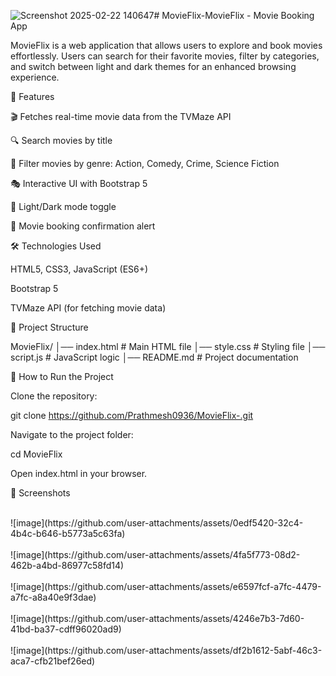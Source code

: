 ![Screenshot 2025-02-22 140647](https://github.com/user-attachments/assets/eefc99e6-1d42-46a4-b822-41eb918555d7)# MovieFlix-MovieFlix - Movie Booking App

MovieFlix is a web application that allows users to explore and book movies effortlessly. Users can search for their favorite movies, filter by categories, and switch between light and dark themes for an enhanced browsing experience.

🚀 Features

🎬 Fetches real-time movie data from the TVMaze API

🔍 Search movies by title

📌 Filter movies by genre: Action, Comedy, Crime, Science Fiction

🎭 Interactive UI with Bootstrap 5

🌙 Light/Dark mode toggle

📅 Movie booking confirmation alert

🛠️ Technologies Used

HTML5, CSS3, JavaScript (ES6+)

Bootstrap 5

TVMaze API (for fetching movie data)

📂 Project Structure

MovieFlix/
│── index.html         # Main HTML file
│── style.css          # Styling file
│── script.js         # JavaScript logic
│── README.md         # Project documentation

🎯 How to Run the Project

Clone the repository:

git clone https://github.com/Prathmesh0936/MovieFlix-.git

Navigate to the project folder:

cd MovieFlix

Open index.html in your browser.

🌟 Screenshots

<br> 
![image](https://github.com/user-attachments/assets/0edf5420-32c4-4b4c-b646-b5773a5c63fa)
<br><br>
![image](https://github.com/user-attachments/assets/4fa5f773-08d2-462b-a4bd-86977c58fd14)
<br><br>
![image](https://github.com/user-attachments/assets/e6597fcf-a7fc-4479-a7fc-a8a40e9f3dae)
<br><br>
![image](https://github.com/user-attachments/assets/4246e7b3-7d60-41bd-ba37-cdff96020ad9)
<br><br>
![image](https://github.com/user-attachments/assets/df2b1612-5abf-46c3-aca7-cfb21bef26ed)




